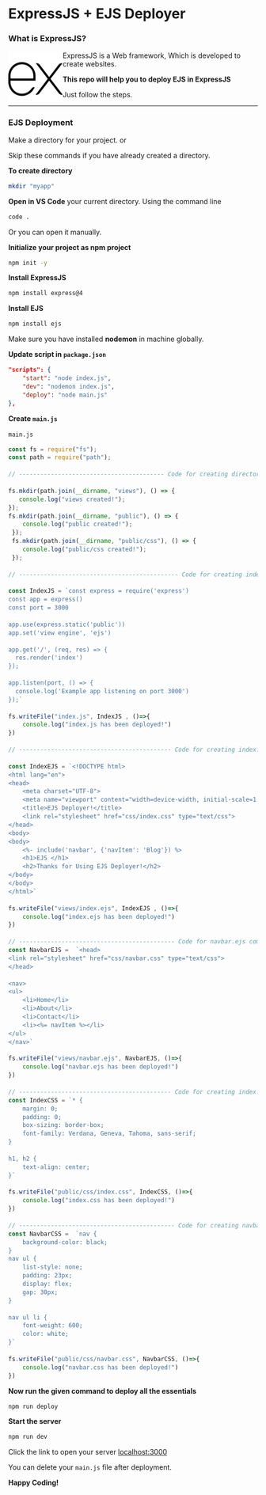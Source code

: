 # ExpressJS + EJS Deployer
### What is ExpressJS?

<img src="https://github.com/Ninja-Vikash/asset-cloud/blob/main/icon%20%26%20png/expressjs.png" height="110px" align="left">

ExpressJS is a Web framework, Which is developed to create websites.

**This repo will help you to deploy EJS in ExpressJS**

Just follow the steps.

---

### EJS Deployment
Make a directory for your project. or

Skip these commands if you have already created a directory.

**To create directory**
```bash
mkdir "myapp"
```
**Open in VS Code** your current directory. Using the command line
```bash
code .
```
Or you can open it manually.

**Initialize your project as npm project**
```bash
npm init -y
```
**Install ExpressJS**
```bash
npm install express@4
```
**Install EJS**
```bash
npm install ejs
```
Make sure you have installed **nodemon** in machine globally.

**Update script in `package.json`**
```json
"scripts": {
    "start": "node index.js",
    "dev": "nodemon index.js",
    "deploy": "node main.js"
},
```

**Create `main.js`**

`main.js`
```js
const fs = require("fs");
const path = require("path");

// ----------------------------------------- Code for creating directory ---------------------------------------

fs.mkdir(path.join(__dirname, "views"), () => {
   console.log("views created!");
});
fs.mkdir(path.join(__dirname, "public"), () => {
    console.log("public created!");
 });
 fs.mkdir(path.join(__dirname, "public/css"), () => {
    console.log("public/css created!");
 });

// --------------------------------------------- Code for creating index.js --------------------------------------

const IndexJS = `const express = require('express')
const app = express()
const port = 3000

app.use(express.static('public'))
app.set('view engine', 'ejs')

app.get('/', (req, res) => {
  res.render('index')
});

app.listen(port, () => {
  console.log('Example app listening on port 3000')
});`

fs.writeFile("index.js", IndexJS , ()=>{
    console.log("index.js has been deployed!")
})

// ------------------------------------------- Code for creating index.ejs ---------------------------------------

const IndexEJS = `<!DOCTYPE html>
<html lang="en">
<head>
    <meta charset="UTF-8">
    <meta name="viewport" content="width=device-width, initial-scale=1.0">
    <title>EJS Deployer!</title>
    <link rel="stylesheet" href="css/index.css" type="text/css">
</head>
<body>
<body>
    <%- include('navbar', {'navItem': 'Blog'}) %>
    <h1>EJS </h1>
    <h2>Thanks for Using EJS Deployer!</h2>
</body>
</body>
</html>`

fs.writeFile("views/index.ejs", IndexEJS , ()=>{
    console.log("index.ejs has been deployed!")
})

// -------------------------------------------- Code for navbar.ejs component ------------------------------------
const NavbarEJS =  `<head>
<link rel="stylesheet" href="css/navbar.css" type="text/css">
</head>

<nav>
<ul>
    <li>Home</li>
    <li>About</li>
    <li>Contact</li>
    <li><%= navItem %></li>
</ul>
</nav>`

fs.writeFile("views/navbar.ejs", NavbarEJS, ()=>{
    console.log("navbar.ejs has been deployed!")
})

// ------------------------------------------- Code for creating index.css ---------------------------------------
const IndexCSS = `* {
    margin: 0;
    padding: 0;
    box-sizing: border-box;
    font-family: Verdana, Geneva, Tahoma, sans-serif;
}

h1, h2 {
    text-align: center;
}`

fs.writeFile("public/css/index.css", IndexCSS, ()=>{
    console.log("index.css has been deployed!")
})

// -------------------------------------------- Code for creating navbar.css --------------------------------------
const NavbarCSS =  `nav {
    background-color: black;
}
nav ul {
    list-style: none;
    padding: 23px;
    display: flex;
    gap: 30px;
}

nav ul li {
    font-weight: 600;
    color: white;
}`

fs.writeFile("public/css/navbar.css", NavbarCSS, ()=>{
    console.log("navbar.css has been deployed!")
})
```

**Now run the given command to deploy all the essentials**
```bash
npm run deploy
```

**Start the server**
```bash
npm run dev
```

Click the link to open your server [localhost:3000](http://localhost:3000)

You can delete your `main.js` file after deployment.

**Happy Coding!**
